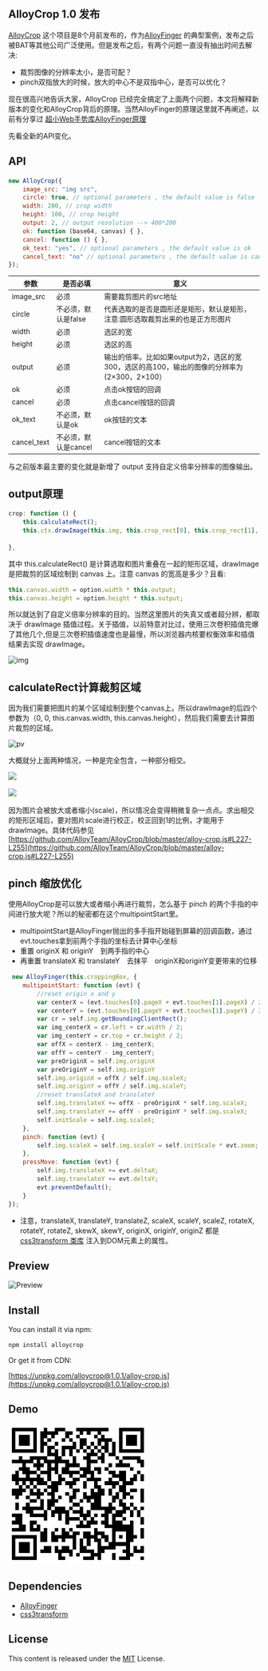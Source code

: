 ## AlloyCrop 1.0 发布

[AlloyCrop](https://github.com/AlloyTeam/AlloyCrop) 这个项目是8个月前发布的，作为[AlloyFinger](https://github.com/AlloyTeam/AlloyFinger) 的典型案例，发布之后被BAT等其他公司广泛使用。但是发布之后，有两个问题一直没有抽出时间去解决:

* 裁剪图像的分辨率太小，是否可配？
* pinch双指放大的时候，放大的中心不是双指中心，是否可以优化？

现在很高兴地告诉大家，AlloyCrop 已经完全搞定了上面两个问题，本文将解释新版本的变化和AlloyCrop背后的原理。当然AlloyFinger的原理这里就不再阐述，以前有分享过 [超小Web手势库AlloyFinger原理](./asset/alloyfinger.md)

先看全新的API变化。

## API

```js
new AlloyCrop({
    image_src: "img src",
    circle: true, // optional parameters , the default value is false
    width: 200, // crop width
    height: 100, // crop height
    output: 2, // output resolution --> 400*200
    ok: function (base64, canvas) { },
    cancel: function () { },
    ok_text: "yes", // optional parameters , the default value is ok
    cancel_text: "no" // optional parameters , the default value is cancel
});
```

参数 |是否必填 | 意义
----|------|----
image_src | 必须  | 需要裁剪图片的src地址
circle | 不必须，默认是false  | 代表选取的是否是圆形还是矩形，默认是矩形，注意:圆形选取裁剪出来的也是正方形图片
width | 必须  | 选区的宽
height | 必须  | 选区的高
output | 必须 | 输出的倍率。比如如果output为2，选区的宽300，选区的高100，输出的图像的分辨率为 (2×300，2×100）
ok | 必须  | 点击ok按钮的回调
cancel | 必须  | 点击cancel按钮的回调
ok_text | 不必须，默认是ok  | ok按钮的文本
cancel_text | 不必须，默认是cancel  | cancel按钮的文本

与之前版本最主要的变化就是新增了 output 支持自定义倍率分辨率的图像输出。

## output原理

```js
crop: function () {
    this.calculateRect();
    this.ctx.drawImage(this.img, this.crop_rect[0], this.crop_rect[1], this.crop_rect[2], this.crop_rect[3], 0, 0, this.canvas.width, this.canvas.height);

},
```

其中 this.calculateRect() 是计算选取和图片重叠在一起的矩形区域，drawImage 是把裁剪的区域绘制到 canvas 上。注意 canvas 的宽高是多少？且看:

```js
this.canvas.width = option.width * this.output;
this.canvas.height = option.height * this.output;
```

所以就达到了自定义倍率分辨率的目的。当然这里图片的失真又或者超分辨，都取决于 drawImage 插值过程。关于插值，以前特意对比过，使用三次卷积插值完爆了其他几个,但是三次卷积插值速度也是最慢，所以浏览器内核要权衡效率和插值结果去实现 drawImage。

![img](http://images2017.cnblogs.com/blog/105416/201708/105416-20170801102838052-884320030.jpg)

## calculateRect计算裁剪区域

因为我们需要把图片的某个区域绘制到整个canvas上。所以drawImage的后四个参数为（0, 0, this.canvas.width, this.canvas.height），然后我们需要去计算图片裁剪的区域。

![pv](http://images2017.cnblogs.com/blog/105416/201708/105416-20170801103251646-2132149523.jpg)

大概就分上面两种情况，一种是完全包含，一种部分相交。

![](http://images2017.cnblogs.com/blog/105416/201708/105416-20170801104639005-638761920.jpg)

![](http://images2017.cnblogs.com/blog/105416/201708/105416-20170801104749802-38131761.jpg)

因为图片会被放大或者缩小(scale)，所以情况会变得稍微复杂一点点。求出相交的矩形区域后，要对图片scale进行校正，校正回到1的比例，才能用于drawImage。具体代码参见 [https://github.com/AlloyTeam/AlloyCrop/blob/master/alloy-crop.js#L227-L255](https://github.com/AlloyTeam/AlloyCrop/blob/master/alloy-crop.js#L227-L255)

## pinch 缩放优化

使用AlloyCrop是可以放大或者缩小再进行裁剪，怎么基于 pinch 的两个手指的中间进行放大呢？所以的秘密都在这个multipointStart里。

* multipointStart是AlloyFinger抛出的多手指开始碰到屏幕的回调函数，通过evt.touches拿到前两个手指的坐标去计算中心坐标
* 重置 originX 和 originY　到两手指的中心
* 再重置 translateX 和 translateY　去抹平　originX和originY变更带来的位移
	
```js
 new AlloyFinger(this.croppingBox, {
	multipointStart: function (evt) {
	    //reset origin x and y
	    var centerX = (evt.touches[0].pageX + evt.touches[1].pageX) / 2;
	    var centerY = (evt.touches[0].pageY + evt.touches[1].pageY) / 2;
	    var cr = self.img.getBoundingClientRect();
	    var img_centerX = cr.left + cr.width / 2;
	    var img_centerY = cr.top + cr.height / 2;
	    var offX = centerX - img_centerX;
	    var offY = centerY - img_centerY;
	    var preOriginX = self.img.originX
	    var preOriginY = self.img.originY
	    self.img.originX = offX / self.img.scaleX;
	    self.img.originY = offY / self.img.scaleY;
	    //reset translateX and translateY
	    self.img.translateX += offX - preOriginX * self.img.scaleX;
	    self.img.translateY += offY - preOriginY * self.img.scaleX;
	    self.initScale = self.img.scaleX;
	},
	pinch: function (evt) {
	    self.img.scaleX = self.img.scaleY = self.initScale * evt.zoom;
	},
	pressMove: function (evt) {
	    self.img.translateX += evt.deltaX;
	    self.img.translateY += evt.deltaY;
	    evt.preventDefault();
	}
});
```

* 注意，translateX, translateY, translateZ, scaleX, scaleY, scaleZ, rotateX, rotateY, rotateZ, skewX, skewY, originX, originY, originZ 都是 [css3transform 类库](https://alloyteam.github.io/AlloyTouch/transformjs/) 注入到DOM元素上的属性。


## Preview

![Preview](http://images2017.cnblogs.com/blog/105416/201707/105416-20170731173956990-1895070647.jpg)

## Install

You can install it via npm:

```html
npm install alloycrop
```

Or get it from CDN:

[https://unpkg.com/alloycrop@1.0.1/alloy-crop.js](https://unpkg.com/alloycrop@1.0.1/alloy-crop.js)

## Demo

![./asset/alloycrop.png](./asset/alloycrop.png)

## Dependencies

* [AlloyFinger](https://github.com/AlloyTeam/AlloyFinger)
* [css3transform](https://alloyteam.github.io/AlloyTouch/transformjs/)


## License
This content is released under the [MIT](http://opensource.org/licenses/MIT) License.
